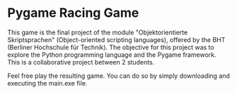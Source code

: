 # Pygame Racing Game
This game is the final project of the module "Objektorientierte Skriptsprachen" (Object-oriented scripting languages), offered by the BHT (Berliner Hochschule für Technik).
The objective for this project was to explore the Python programming language and the Pygame framework.
This is a collaborative project between 2 students.

Feel free play the resulting game. You can do so by simply downloading and executing the main.exe file.
